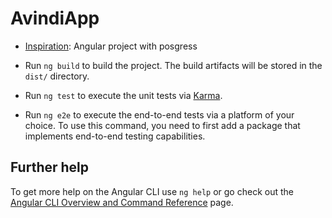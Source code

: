 # AvindiApp


* [Inspiration](https://github.com/ganatan/angular12-app): Angular project with posgress

* Run `ng build` to build the project. The build artifacts will be stored in the `dist/` directory.

* Run `ng test` to execute the unit tests via [Karma](https://karma-runner.github.io).
* Run `ng e2e` to execute the end-to-end tests via a platform of your choice. To use this command, you need to first add a package that implements end-to-end testing capabilities.

## Further help

To get more help on the Angular CLI use `ng help` or go check out the [Angular CLI Overview and Command Reference](https://angular.io/cli) page.
